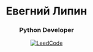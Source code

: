 <div id="header" align="center">
	<h1>Евегний Липин</h1>
	<h3>Python Developer</h3>
	<a href="https://leetcode.com/just_lc_lee/">
		<img src="https://img.shields.io/badge/LeetCode-orange?style=for-the-badge" alt="LeedCode"/>
	</a>
</div>
